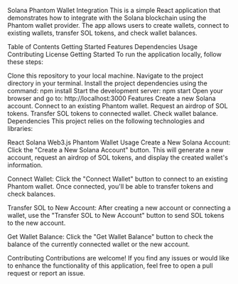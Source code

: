 Solana Phantom Wallet Integration
This is a simple React application that demonstrates how to integrate with the Solana blockchain using the Phantom wallet provider. The app allows users to create wallets, connect to existing wallets, transfer SOL tokens, and check wallet balances.

Table of Contents
Getting Started
Features
Dependencies
Usage
Contributing
License
Getting Started
To run the application locally, follow these steps:

Clone this repository to your local machine.
Navigate to the project directory in your terminal.
Install the project dependencies using the command: npm install
Start the development server: npm start
Open your browser and go to: http://localhost:3000
Features
Create a new Solana account.
Connect to an existing Phantom wallet.
Request an airdrop of SOL tokens.
Transfer SOL tokens to connected wallet.
Check wallet balance.
Dependencies
This project relies on the following technologies and libraries:

React
Solana Web3.js
Phantom Wallet
Usage
Create a New Solana Account: Click the "Create a New Solana Account" button. This will generate a new account, request an airdrop of SOL tokens, and display the created wallet's information.

Connect Wallet: Click the "Connect Wallet" button to connect to an existing Phantom wallet. Once connected, you'll be able to transfer tokens and check balances.

Transfer SOL to New Account: After creating a new account or connecting a wallet, use the "Transfer SOL to New Account" button to send SOL tokens to the new account.

Get Wallet Balance: Click the "Get Wallet Balance" button to check the balance of the currently connected wallet or the new account.

Contributing
Contributions are welcome! If you find any issues or would like to enhance the functionality of this application, feel free to open a pull request or report an issue.
